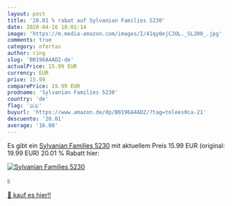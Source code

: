 ```yaml
---
layout: post
title: '20.01 % rabat auf Sylvanian Families 5230'
date: 2020-04-16 18:01:14
image: 'https://m.media-amazon.com/images/I/41qy0ejCJOL._SL200_.jpg'
comments: true
category: ofertas
author: ring
slug: 'B0196A4AD2-de'
actualPrice: 15.99 EUR
currency: EUR
price: 15.99
comparePrice: 19.99 EUR
prodname: 'Sylvanian Families 5230'
country: 'de'
flag: '🇩🇪'
buyurl: 'https://www.amazon.de/dp/B0196A4AD2/?tag=tolees0ca-21'
descuento: '20.01'
average: '16.08'
---
```


Es gibt ein [Sylvanian Families 5230](https://www.amazon.de/dp/B0196A4AD2/?tag=tolees0ca-21) mit aktuellem Preis 15.99 EUR (original: 19.99 EUR) 20.01 % Rabatt hier:

[![Sylvanian Families 5230](https://m.media-amazon.com/images/I/41qy0ejCJOL._SL200_.jpg)](https://www.amazon.de/dp/B0196A4AD2/?tag=tolees0ca-21)

ℹ️:


[🛒 kauf es hier!!](https://www.amazon.de/dp/B0196A4AD2/?tag=tolees0ca-21)
